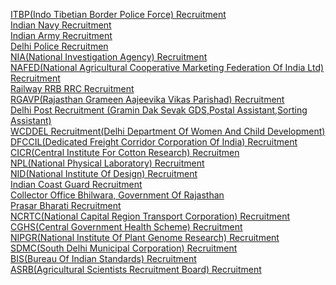 [ITBP(Indo Tibetian Border Police Force) Recruitment](https://www.bsarkari.com/itbp)<br>
[Indian Navy Recruitment](https://www.bsarkari.com/indian-navy)<br>
[Indian Army Recruitment](https://www.bsarkari.com/indian-army)<br>
[Delhi Police Recruitmen](https://www.bsarkari.com/delhi-police)<br>
[NIA(National Investigation Agency) Recruitment](https://www.bsarkari.com/nia-26)<br>
[NAFED(National Agricultural Cooperative Marketing Federation Of India Ltd) Recruitment](https://www.bsarkari.com/nafed)<br>
[Railway RRB RRC Recruitment](https://www.bsarkari.com/railway-rrb-rrc)<br>
[RGAVP(Rajasthan Grameen Aajeevika Vikas Parishad) Recruitment](https://www.bsarkari.com/rgavp)<br>
[Delhi Post Recruitment (Gramin Dak Sevak GDS,Postal Assistant,Sorting Assistant)](https://www.bsarkari.com/delhi-post)<br>
[WCDDEL Recruitment(Delhi Department Of Women And Child Development)](https://www.bsarkari.com/wcddel)<br>
[DFCCIL(Dedicated Freight Corridor Corporation Of India) Recruitment](https://www.bsarkari.com/dfccil)<br>
[CICR(Central Institute For Cotton Research) Recruitmen](https://www.bsarkari.com/cicr)<br>
[NPL(National Physical Laboratory) Recruitment](https://www.bsarkari.com/npl)<br>
[NID(National Institute Of Design) Recruitment](https://www.bsarkari.com/nid)<br>
[Indian Coast Guard Recruitment](https://www.bsarkari.com/indian-coast-guard)<br>
[Collector Office Bhilwara, Government Of Rajasthan](https://www.bsarkari.com/bhilwara-collector-office-nrega)<br>
[Prasar Bharati Recruitment](https://www.bsarkari.com/prasar-bharati)<br>
[NCRTC(National Capital Region Transport Corporation) Recruitment](https://www.bsarkari.com/ncrtc)<br>
[CGHS(Central Government Health Scheme) Recruitment](https://www.bsarkari.com/cghs)<br>
[NIPGR(National Institute Of Plant Genome Research) Recruitment](https://www.bsarkari.com/nipgr)<br>
[SDMC(South Delhi Municipal Corporation) Recruitment](https://www.bsarkari.com/sdmc)<br>
[BIS(Bureau Of Indian Standards) Recruitment](https://www.bsarkari.com/bis )<br>
[ASRB(Agricultural Scientists Recruitment Board) Recruitment](https://www.bsarkari.com/asrb)<br>
